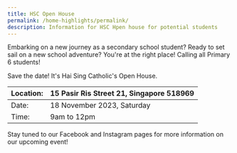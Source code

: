 ```yaml
---
title: HSC Open House
permalink: /home-highlights/permalink/
description: Information for HSC Hpen house for potential students
---
```


Embarking on a new journey as a secondary school student? Ready to set sail on a new school adventure? You're at the right place! Calling all Primary 6 students! 

Save the date! It's Hai Sing Catholic's Open House. 

| Location: | 15 Pasir Ris Street 21, Singapore 518969|
| -------- | -------- |
| Date:      | 18 November 2023, Saturday  |
| Time:      | 9am to 12pm |

Stay tuned to our Facebook and Instagram pages for more information on our upcoming event!


